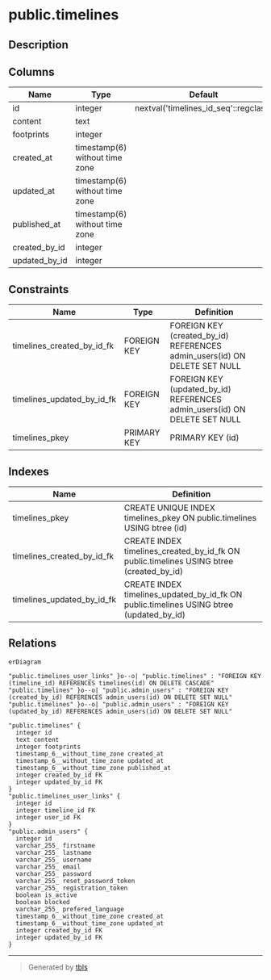 # public.timelines

## Description

## Columns

| Name | Type | Default | Nullable | Children | Parents | Comment |
| ---- | ---- | ------- | -------- | -------- | ------- | ------- |
| id | integer | nextval('timelines_id_seq'::regclass) | false | [public.timelines_user_links](public.timelines_user_links.md) |  |  |
| content | text |  | true |  |  |  |
| footprints | integer |  | true |  |  |  |
| created_at | timestamp(6) without time zone |  | true |  |  |  |
| updated_at | timestamp(6) without time zone |  | true |  |  |  |
| published_at | timestamp(6) without time zone |  | true |  |  |  |
| created_by_id | integer |  | true |  | [public.admin_users](public.admin_users.md) |  |
| updated_by_id | integer |  | true |  | [public.admin_users](public.admin_users.md) |  |

## Constraints

| Name | Type | Definition |
| ---- | ---- | ---------- |
| timelines_created_by_id_fk | FOREIGN KEY | FOREIGN KEY (created_by_id) REFERENCES admin_users(id) ON DELETE SET NULL |
| timelines_updated_by_id_fk | FOREIGN KEY | FOREIGN KEY (updated_by_id) REFERENCES admin_users(id) ON DELETE SET NULL |
| timelines_pkey | PRIMARY KEY | PRIMARY KEY (id) |

## Indexes

| Name | Definition |
| ---- | ---------- |
| timelines_pkey | CREATE UNIQUE INDEX timelines_pkey ON public.timelines USING btree (id) |
| timelines_created_by_id_fk | CREATE INDEX timelines_created_by_id_fk ON public.timelines USING btree (created_by_id) |
| timelines_updated_by_id_fk | CREATE INDEX timelines_updated_by_id_fk ON public.timelines USING btree (updated_by_id) |

## Relations

```mermaid
erDiagram

"public.timelines_user_links" }o--o| "public.timelines" : "FOREIGN KEY (timeline_id) REFERENCES timelines(id) ON DELETE CASCADE"
"public.timelines" }o--o| "public.admin_users" : "FOREIGN KEY (created_by_id) REFERENCES admin_users(id) ON DELETE SET NULL"
"public.timelines" }o--o| "public.admin_users" : "FOREIGN KEY (updated_by_id) REFERENCES admin_users(id) ON DELETE SET NULL"

"public.timelines" {
  integer id
  text content
  integer footprints
  timestamp_6__without_time_zone created_at
  timestamp_6__without_time_zone updated_at
  timestamp_6__without_time_zone published_at
  integer created_by_id FK
  integer updated_by_id FK
}
"public.timelines_user_links" {
  integer id
  integer timeline_id FK
  integer user_id FK
}
"public.admin_users" {
  integer id
  varchar_255_ firstname
  varchar_255_ lastname
  varchar_255_ username
  varchar_255_ email
  varchar_255_ password
  varchar_255_ reset_password_token
  varchar_255_ registration_token
  boolean is_active
  boolean blocked
  varchar_255_ prefered_language
  timestamp_6__without_time_zone created_at
  timestamp_6__without_time_zone updated_at
  integer created_by_id FK
  integer updated_by_id FK
}
```

---

> Generated by [tbls](https://github.com/k1LoW/tbls)
